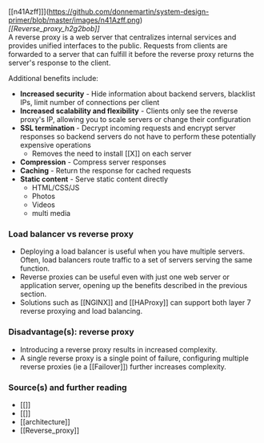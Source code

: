 [[n41Azff]]](https://github.com/donnemartin/system-design-primer/blob/master/images/n41Azff.png)  
_[[Reverse_proxy_h2g2bob]]_  
A reverse proxy is a web server that centralizes internal services and provides unified interfaces to the public. Requests from clients are forwarded to a server that can fulfill it before the reverse proxy returns the server's response to the client.

Additional benefits include:
- **Increased security** - Hide information about backend servers, blacklist IPs, limit number of connections per client
- **Increased scalability and flexibility** - Clients only see the reverse proxy's IP, allowing you to scale servers or change their configuration
- **SSL termination** - Decrypt incoming requests and encrypt server responses so backend servers do not have to perform these potentially expensive operations
    - Removes the need to install [[X]] on each server
- **Compression** - Compress server responses
- **Caching** - Return the response for cached requests
- **Static content** - Serve static content directly
    - HTML/CSS/JS
    - Photos
    - Videos
    - multi media
### Load balancer vs reverse proxy
- Deploying a load balancer is useful when you have multiple servers. Often, load balancers route traffic to a set of servers serving the same function.
- Reverse proxies can be useful even with just one web server or application server, opening up the benefits described in the previous section.
- Solutions such as [[NGINX]] and [[HAProxy]] can support both layer 7 reverse proxying and load balancing.
### Disadvantage(s): reverse proxy
- Introducing a reverse proxy results in increased complexity.
- A single reverse proxy is a single point of failure, configuring multiple reverse proxies (ie a [[Failover]]) further increases complexity.

### Source(s) and further reading

- [[]]
- [[]]
- [[architecture]]
- [[Reverse_proxy]]